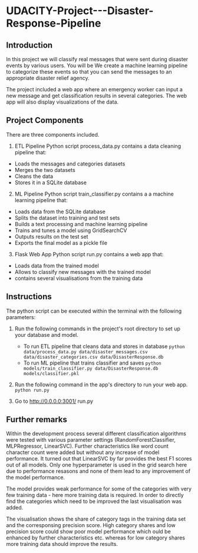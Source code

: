 # UDACITY-Project---Disaster-Response-Pipeline


## Introduction

In this project we will classify real messages that were sent during disaster events by various users. You will be We create a machine learning pipeline to categorize these events so that you can send the messages to an appropriate disaster relief agency.

The project included a web app where an emergency worker can input a new message and get classification results in several categories. The web app will also display visualizations of the data. 

## Project Components
There are three components included.

1. ETL Pipeline
Python script process_data.py contains a data cleaning pipeline that:

- Loads the messages and categories datasets
- Merges the two datasets
- Cleans the data
- Stores it in a SQLite database

2. ML Pipeline
Python script train_classifier.py contains a a machine learning pipeline that:

- Loads data from the SQLite database
- Splits the dataset into training and test sets
- Builds a text processing and machine learning pipeline
- Trains and tunes a model using GridSearchCV
- Outputs results on the test set
- Exports the final model as a pickle file

3. Flask Web App
Python script run.py contains a web app that:

- Loads data from the trained model
- Allows to classify new messages with the trained model
- contains several visualisations from the training data 

## Instructions
The python script can be executed within the terminal with the following parameters:

1. Run the following commands in the project's root directory to set up your database and model.

    - To run ETL pipeline that cleans data and stores in database
        `python data/process_data.py data/disaster_messages.csv data/disaster_categories.csv data/DisasterResponse.db`
    - To run ML pipeline that trains classifier and saves
        `python models/train_classifier.py data/DisasterResponse.db models/classifier.pkl`

2. Run the following command in the app's directory to run your web app.
    `python run.py`

3. Go to http://0.0.0.0:3001/
run.py

## Further remarks

Within the development process several different classification algorithms were tested with various parameter settings (RandomForestClassifier, MLPRegressor, LinearSVC). Further characteristics like word count character count were added but without any increase of model performance. It turned out that LinearSVC by far provides the best F1 scores out of all models. Only one hyperparameter is used in the grid search here due to performance resasons and none of them lead to any improvement of the model performance.

The model provides weak performance for some of the categories with very few training data - here more training data is required. In order to directly find the categories which need to be improved the last visualisation was added.

The visualisation shows the share of category tags in the training data set and the corresponsing precision score. High category shares and low precision score could show poor model performance which ould be enhanced by further characteristics etc. whereas  for low category shares more training data should improve the results.


